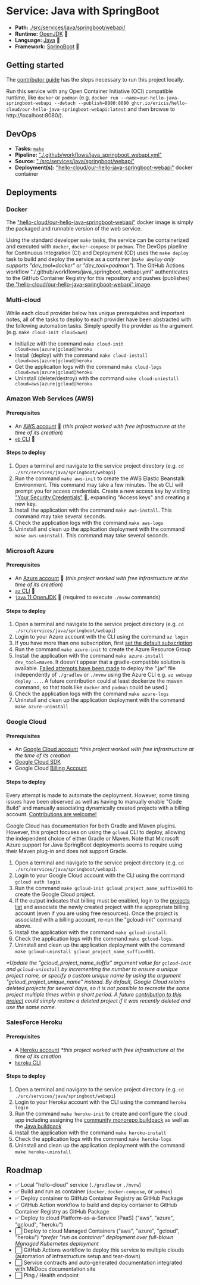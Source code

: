 # Service: Java with SpringBoot

- **Path:** [./src/services/java/springboot/webapi/](https://github.com/ericis/hello-cloud/tree/main/src/services/java/springboot/webapi)
- **Runtime:** [OpenJDK](https://openjdk.java.net/) 🔗
- **Language:** [Java](https://docs.oracle.com/javase/specs/) 🔗
- **Framework:** [SpringBoot](https://spring.io/projects/spring-boot) 🔗

## Getting started

The [contributor guide](../contribute.md) has the steps necessary to run this project locally.

Run this service with any Open Container Initiative (OCI) compatible runtime, like `docker` or `podman` (e.g.
`docker run --name=our-hello-java-springboot-webapi --detach --publish=8080:8080 ghcr.io/ericis/hello-cloud/our-hello-java-springboot-webapi:latest` and then browse to http://localhost:8080/).

## DevOps

- **Tasks:** [`make`](../contribute.md)
- **Pipeline:** ["./.github/workflows/java_springboot_webapi.yml"](https://github.com/ericis/hello-cloud/blob/main/.github/workflows/java_springboot_webapi.yml)
- **Source:** ["./src/services/java/springboot/webapi"](https://github.com/ericis/hello-cloud/tree/main/src/services/java/springboot/webapi/)
- **Deployment(s):** ["hello-cloud/our-hello-java-springboot-webapi"](https://github.com/ericis/hello-cloud/pkgs/container/hello-cloud%2Four-hello-java-springboot-webapi) docker container

## Deployments

### Docker

The ["hello-cloud/our-hello-java-springboot-webapi"](https://github.com/ericis/hello-cloud/pkgs/container/hello-cloud%2Four-hello-java-springboot-webapi) docker image is simply the packaged and runnable version of the web service.

Using the standard developer `make` tasks, the service can be containerized and executed with `docker`, `docker-compose` or `podman`. The DevOps pipeline for Continuous Integration (CI) and Deployment (CD) uses the `make deploy` task to build and deploy the service as a container (_`make deploy` only supports "dev_tool=docker" or "dev_tool=podman"_). The GitHub Actions workflow "./.github/workflows/java_springboot_webapi.yml" authenticates to the GitHub Container Registry for this repository and pushes (publishes) [the "hello-cloud/our-hello-java-springboot-webapi" image](https://github.com/ericis/hello-cloud/pkgs/container/hello-cloud%2Four-hello-java-springboot-webapi).

### Multi-cloud

While each cloud provider below has unique prerequisites and important notes, all of the tasks to deploy to each provider have been abstracted with the following automation tasks. Simply specify the provider as the argument (e.g. `make cloud-init cloud=aws`)

- Initialize with the command `make cloud-init cloud=aws|azure|gcloud|heroku`
- Install (deploy) with the command `make cloud-install cloud=aws|azure|gcloud|heroku`
- Get the applicaiton logs with the command `make cloud-logs cloud=aws|azure|gcloud|heroku`
- Uninstall (delete/destroy) with the command `make cloud-uninstall cloud=aws|azure|gcloud|heroku`

### Amazon Web Services (AWS)

#### Prerequisites

- An [AWS account](https://aws.amazon.com/free/) 🔗 (_this project worked with free infrastructure at the time of its creation_)
- [`eb` CLI](https://docs.aws.amazon.com/elasticbeanstalk/latest/dg/eb-cli3-install.html) 🔗

#### Steps to deploy

1. Open a terminal and navigate to the service project directory (e.g. `cd ./src/services/java/springboot/webapi`)
2. Run the command `make aws-init` to create the AWS Elastic Beanstalk Environment. This command may take a few minutes. The `eb` CLI will prompt you for access credentials. Create a new access key by visiting ["Your Security Credentials"](https://console.aws.amazon.com/iam/home#/security_credentials) 🔗, expanding "Access keys" and creating a new key.
3. Install the application with the command `make aws-install`. This command may take several seconds.
4. Check the application logs with the command `make aws-logs`
5. Uninstall and clean up the application deployment with the command `make aws-uninstall`. This command may take several seconds.

### Microsoft Azure

#### Prerequisites

- An [Azure account](https://azure.microsoft.com/en-us/free/) 🔗 (_this project worked with free infrastructure at the time of its creation_)
- [`az` CLI](https://docs.microsoft.com/en-us/cli/azure/install-azure-cli) 🔗
- [`java` 11 OpenJDK](https://openjdk.java.net/install/) 🔗 (required to execute `./mvnw` commands)

#### Steps to deploy

1. Open a terminal and navigate to the service project directory (e.g. `cd ./src/services/java/springboot/webapi`)
2. Login to your Azure account with the CLI using the command `az login`
3. If you have more than one subscription, first [set the default subscription](https://docs.microsoft.com/en-us/azure/developer/javascript/tutorial/tutorial-vscode-azure-cli-node/tutorial-vscode-azure-cli-node-03#set-your-default-subscription)
4. Run the command `make azure-init` to create the Azure Resource Group
5. Install the application with the command `make azure-install dev_tool=maven`. It doesn't appear that a gradle-compatible solution is available. [Failed attempts have been made](https://github.com/Azure/azure-cli/issues/20277) to deploy the ".jar" file independently of `./gradlew` or `./mvnw` using the Azure CLI e.g. `az webapp deploy ...`. A future contribution could at least dockerize the maven command, so that tools like `docker` and `podman` could be used.)
6. Check the application logs with the command `make azure-logs`
7. Uninstall and clean up the application deployment with the command `make azure-uninstall`

### Google Cloud

#### Prerequisites

- An [Google Cloud account](https://cloud.google.com/free) _\*this project worked with free infrastructure at the time of its creation_
- [Google Cloud SDK](https://cloud.google.com/sdk/docs/quickstart)
- Google Cloud [Billing Account](https://console.cloud.google.com/billing)

#### Steps to deploy

Every attempt is made to automate the deployment. However, some timing issues have been observed as well as having to manually enable "Code Build" and manually associating dynamically created projects with a billing account. [Contributions are welcome!](../contribute.md)

Google Cloud has documentation for both Gradle and Maven plugins. However, this project focuses on using the `gcloud` CLI to deploy, allowing the independent choice of either Gradle or Maven. Note that Microsoft Azure support for Java SpringBoot deployments seems to require using their Maven plug-in and does not support Gradle.

1. Open a terminal and navigate to the service project directory (e.g. `cd ./src/services/java/springboot/webapi`).
2. Login to your Google Cloud account with the CLI using the command `gcloud auth login`.
3. Run the command `make gcloud-init gcloud_project_name_suffix=001` to create the Google Cloud project.
4. If the output indicates that billing must be enabled, login to the [projects list](https://console.cloud.google.com/billing/projects) and associate the newly created project with the appropriate billing account (even if you are using free resources). Once the project is associated with a billing account, re-run the "gcloud-init" command above.
5. Install the application with the command `make gcloud-install`.
6. Check the application logs with the command `make gcloud-logs`.
7. Uninstall and clean up the application deployment with the command `make gcloud-uninstall gcloud_project_name_suffix=001`.

_\*Update the "gcloud_project_name_suffix" argument value for `gcloud-init` and `gcloud-uninstall` by incrementing the number to ensure a unique project name, or specify a custom unique name by using the argument "gcloud_project_unique_name" instead. By default, Google Cloud retains deleted projects for several days, so it is not possible to recreate the same project multiple times within a short period. A future [contribution to this project](../contribute.md) could simply restore a deleted project if it was recently deleted and use the same name._

### SalesForce Heroku

#### Prerequisites

- A [Heroku account](https://signup.heroku.com/) _\*this project worked with free infrastructure at the time of its creation_
- [`heroku` CLI](https://devcenter.heroku.com/articles/heroku-cli#uninstalling-the-heroku-cli)

#### Steps to deploy

1. Open a terminal and navigate to the service project directory (e.g. `cd ./src/services/java/springboot/webapi`)
2. Login to your Heroku account with the CLI using the command `heroku login`
3. Run the command `make heroku-init` to create and configure the cloud app including assigning the [community monorepo buildpack](https://github.com/lstoll/heroku-buildpack-monorepo#readme) as well as the [Java buildpack](https://elements.heroku.com/buildpacks/heroku/heroku-buildpack-java)
4. Install the application with the command `make heroku-install`
5. Check the application logs with the command `make heroku-logs`
6. Uninstall and clean up the application deployment with the command `make heroku-uninstall`

## Roadmap

- ✅ Local "hello-cloud" service (`./gradlew` or `./mvnw`)
- ✅ Build and run as container (`docker`, `docker-compose`, or `podman`)
- ✅ Deploy container to GitHub Container Registry as GitHub Package
- ✅ GitHub Action workflow to build and deploy container to GitHub Container Registry as GitHub Package
- ✅ Deploy to cloud Platform-as-a-Service (PaaS) ("aws", "azure", "gcloud", "heroku")
- ⬜ Deploy to cloud Managed Containers ("aws", "azure", "gcloud", "heroku") _\*prefer "run as container" deployment over full-blown Managed Kubernetes deployment_
- ⬜ GitHub Actions workflow to deploy this service to multiple clouds (automation of infrastructure setup and tear-down)
- ⬜ Service contracts and auto-generated documentation integrated with MkDocs documentation site
- ⬜ Ping / Health endpoint
